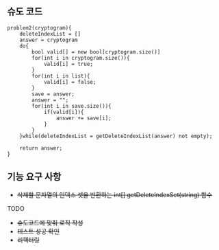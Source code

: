 ## 슈도 코드

```
problem2(cryptogram){
    deleteIndexList = []
    answer = cryptogram        
    do{
        bool valid[] = new bool[cryptogram.size()]
        for(int i in cryptogram.size()){
            valid[i] = true;
        }
        for(int i in list){
            valid[i] = false;
        }
        save = answer;
        answer = "";
        for(int i in save.size()){
            if(valid[i]){
                answer += save[i];
            }
        }
    }while(deleteIndexList = getDeleteIndexList(answer) not empty);
    
    return answer;
}
```

## 기능 요구 사항
- ~~삭제할 문자열의 인덱스 셋을 반환하는 int[] getDeleteIndexSet(string) 함수~~

TODO
- ~~슈도코드에 맞춰 로직 작성~~
- ~~테스트 성공 확인~~
- ~~리팩터링~~